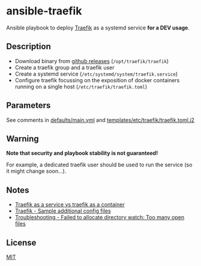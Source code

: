 # ansible-traefik

Ansible playbook to deploy [Traefik](https://doc.traefik.io/traefik/) as a systemd service **for a DEV usage**.

## Description

* Download binary from [github releases](https://github.com/traefik/traefik/tags) (`/opt/traefik/traefik`)
* Create a traefik group and a traefik user
* Create a systemd service (`/etc/systemd/system/traefik.service`)
* Configure traefik focussing on the exposition of docker containers running on a single host (`/etc/traefik/traefik.toml`)

## Parameters

See comments in [defaults/main.yml](defaults/main.yml) and [templates/etc/traefik/traefik.toml.j2](templates/etc/traefik/traefik.toml.j2)

## Warning

**Note that security and playbook stability is not guaranteed!**

For example, a dedicated traefik user should be used to run the service (so it might change soon...).

## Notes

* [Traefik as a service vs traefik as a container](docs/service-vs-container.md)
* [Traefik - Sample additional config files](docs/sample-config.md)
* [Troubleshooting - Failed to allocate directory watch: Too many open files](docs/too-many-open-files.md)

## License

[MIT](LICENSE)
